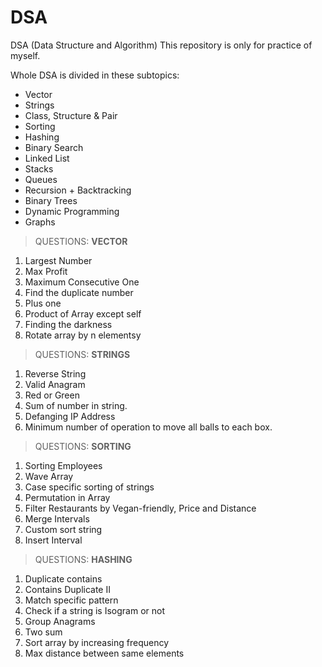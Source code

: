 # DSA
DSA (Data Structure and Algorithm) This repository is only for practice of myself.


Whole DSA is divided in these subtopics:
- Vector
- Strings
- Class, Structure & Pair
- Sorting
- Hashing
- Binary Search
- Linked List
- Stacks
- Queues
- Recursion + Backtracking
- Binary Trees
- Dynamic Programming
- Graphs


> QUESTIONS:
**VECTOR**
1. Largest Number
2. Max Profit
3. Maximum Consecutive One
4. Find the duplicate number
5. Plus one
6. Product of Array except self  
7. Finding the darkness
8. Rotate array by n elementsy

> QUESTIONS: 
**STRINGS**
1. Reverse String
2. Valid Anagram
3. Red or Green
4. Sum of number in string.
5. Defanging IP Address
6. Minimum number of operation to move all balls to each box.

> QUESTIONS: 
**SORTING**
1. Sorting Employees
2. Wave Array
3. Case specific sorting of strings
4. Permutation in Array
5. Filter Restaurants by Vegan-friendly, Price and Distance
6. Merge Intervals
7. Custom sort string
8. Insert Interval

> QUESTIONS: 
**HASHING**
1. Duplicate contains
2. Contains Duplicate II
3. Match specific pattern
4. Check if a string is Isogram or not 
5. Group Anagrams
6. Two sum
7. Sort array by increasing frequency
8. Max distance between same elements



